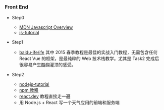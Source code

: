 ### Front End

* Step0
  * [MDN Javascript Overview](https://developer.mozilla.org/zh-CN/docs/Web/JavaScript/Language_overview)
  * [js-tutorial](https://www.runoob.com/js/js-tutorial.html)

* Step1
  * [baidu-ife/ife](https://github.com/baidu-ife/ife/tree/0e2cd86a9dfc0938df3aa3a1c1fd40788c29665d/2015_spring/task) 其中 2015 春季教程是最佳的实战入门教程，无需包含任何 React Vue 的框架，是最纯粹的 Web 技术栈教学。尤其是 Task2 完成后很容易产生醍醐灌顶的感受。

* Step2
  * [nodejs-tutorial](https://www.runoob.com/nodejs/nodejs-tutorial.html)
  * [npm 教程](https://www.runoob.com/nodejs/nodejs-npm.html)
  * [react.dev](https://react.dev/) 教程直接走一遍
  * 用 Node.js + React 写一个天气应用的前端和服务端
